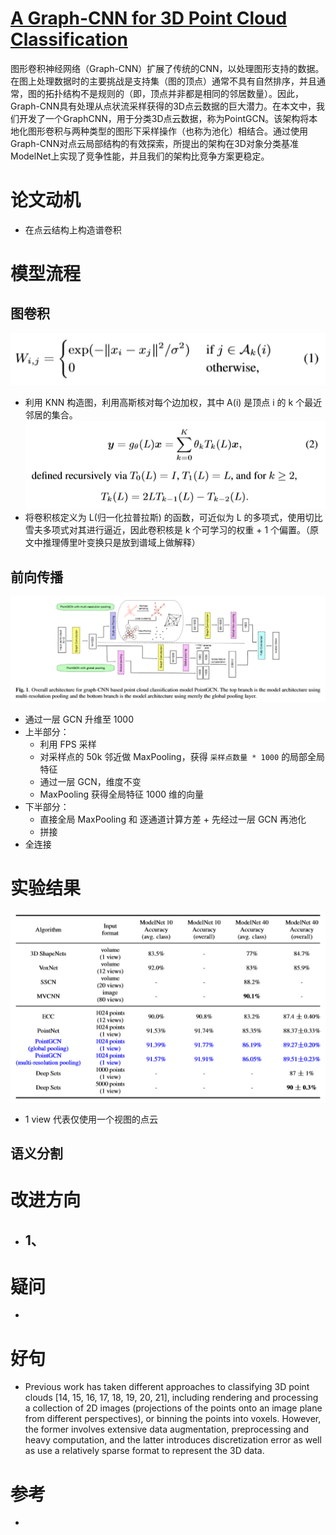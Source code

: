 # [A Graph-CNN for 3D Point Cloud Classification](http://arxiv.org/pdf/1812.01711v1.pdf)
图形卷积神经网络（Graph-CNN）扩展了传统的CNN，以处理图形支持的数据。在图上处理数据时的主要挑战是支持集（图的顶点）通常不具有自然排序，并且通常，图的拓扑结构不是规则的（即，顶点并非都是相同的邻居数量）。因此，Graph-CNN具有处理从点状流采样获得的3D点云数据的巨大潜力。在本文中，我们开发了一个GraphCNN，用于分类3D点云数据，称为PointGCN。该架构将本地化图形卷积与两种类型的图形下采样操作（也称为池化）相结合。通过使用Graph-CNN对点云局部结构的有效探索，所提出的架构在3D对象分类基准ModelNet上实现了竞争性能，并且我们的架构比竞争方案更稳定。

# 论文动机
- 在点云结构上构造谱卷积
# 模型流程
## 图卷积
![](公式1.png)
- 利用 KNN 构造图，利用高斯核对每个边加权，其中 A(i) 是顶点 i 的 k 个最近邻居的集合。
![](公式2.png)
- 将卷积核定义为 L(归一化拉普拉斯) 的函数，可近似为 L 的多项式，使用切比雪夫多项式对其进行逼近，因此卷积核是 k 个可学习的权重 + 1 个偏置。（原文中推理傅里叶变换只是放到谱域上做解释）
## 前向传播
![](模型.png)
- 通过一层 GCN 升维至 1000
- 上半部分：
  - 利用 FPS 采样
  - 对采样点的 50k 邻近做 MaxPooling，获得 `采样点数量 * 1000` 的局部全局特征
  - 通过一层 GCN，维度不变
  - MaxPooling 获得全局特征 1000 维的向量
- 下半部分：
  - 直接全局 MaxPooling 和 逐通道计算方差 + 先经过一层 GCN 再池化
  - 拼接
- 全连接
# 实验结果
![](实验1.png)
- 1 view 代表仅使用一个视图的点云 
## 语义分割

# 改进方向
- 1、
  - 
# 疑问
- 

# 好句
- Previous work has taken different approaches to classifying 3D point clouds [14, 15, 16, 17, 18, 19, 20, 21], including rendering and processing a collection of 2D images (projections of the points onto an image plane from different perspectives), or binning the points into voxels. However, the former involves extensive data augmentation, preprocessing and heavy computation, and the latter introduces discretization error as well as use a relatively sparse format to represent the 3D data. 

# 参考
- 
